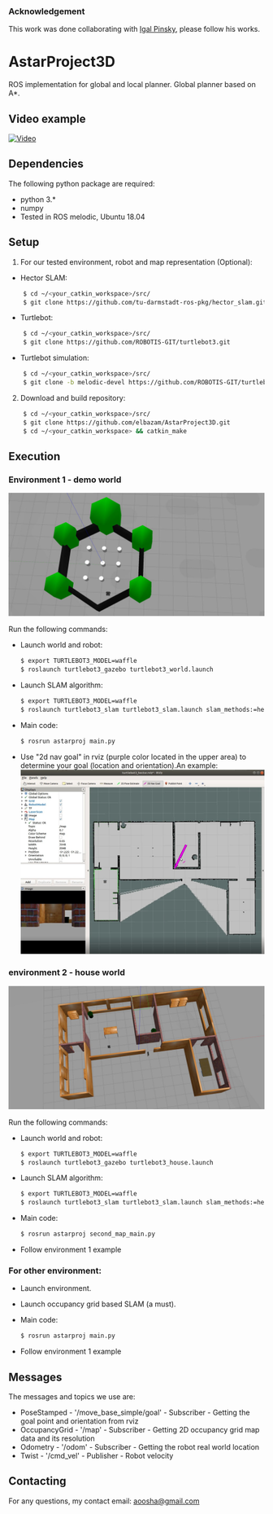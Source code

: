 ### Acknowledgement

This work was done collaborating with <a href="https://github.com/igalka93" target="_blank">Igal Pinsky</a>, please follow his works.
# AstarProject3D


ROS implementation for global and local planner. Global planner based on A*. 



## Video example
[![Video](https://img.youtube.com/vi/u_siL7xBXnY/0.jpg)](https://youtu.be/u_siL7xBXnY)




## Dependencies

The following python package are required:

- python 3.*
- numpy
- Tested in ROS melodic, Ubuntu 18.04

## Setup

1. For our tested environment, robot and map representation (Optional):
- Hector SLAM:
```sh
    $ cd ~/<your_catkin_workspace>/src/
    $ git clone https://github.com/tu-darmstadt-ros-pkg/hector_slam.git
```

- Turtlebot:
```sh
    $ cd ~/<your_catkin_workspace>/src/
    $ git clone https://github.com/ROBOTIS-GIT/turtlebot3.git
```

- Turtlebot simulation:
```sh
    $ cd ~/<your_catkin_workspace>/src/
    $ git clone -b melodic-devel https://github.com/ROBOTIS-GIT/turtlebot3_simulations.git    
```

2. Download and build repository:
```sh
    $ cd ~/<your_catkin_workspace>/src/
    $ git clone https://github.com/elbazam/AstarProject3D.git
    $ cd ~/<your_catkin_workspace> && catkin_make
```

## Execution

### Environment 1 - demo world

![demo environment](pictures/demo.jpg)

Run the following commands:
- Launch world and robot:
    ```sh
    $ export TURTLEBOT3_MODEL=waffle
    $ roslaunch turtlebot3_gazebo turtlebot3_world.launch
    ```
- Launch SLAM algorithm:
    ```sh
    $ export TURTLEBOT3_MODEL=waffle
    $ roslaunch turtlebot3_slam turtlebot3_slam.launch slam_methods:=hector
    ```
- Main code:
    ```sh
    $ rosrun astarproj main.py
    ```
- Use "2d nav goal" in rviz (purple color located in the upper area) to determine your goal (location and orientation).An example:
![example](pictures/example.jpeg)

### environment 2 - house world

![house environment](pictures/house.jpg)

Run the following commands:
- Launch world and robot:
    ```sh
    $ export TURTLEBOT3_MODEL=waffle
    $ roslaunch turtlebot3_gazebo turtlebot3_house.launch
    ```
    
- Launch SLAM algorithm:
    ```sh
    $ export TURTLEBOT3_MODEL=waffle
    $ roslaunch turtlebot3_slam turtlebot3_slam.launch slam_methods:=hector
    ```
    
- Main code:
    ```sh
    $ rosrun astarproj second_map_main.py
    ```
    
- Follow environment 1 example


### For other environment:

- Launch environment.
- Launch occupancy grid based SLAM (a must).
- Main code:
    ```sh
    $ rosrun astarproj main.py
    ```
    
- Follow environment 1 example


## Messages

The messages and topics we use are:
 - PoseStamped - '/move_base_simple/goal' - Subscriber -  Getting the goal point and orientation from rviz
 - OccupancyGrid - '/map' - Subscriber - Getting 2D occupancy grid map data and its resolution
 - Odometry - '/odom' - Subscriber - Getting the robot real world location
 - Twist - '/cmd_vel' - Publisher - Robot velocity


## Contacting

For any questions, my contact email:
aoosha@gmail.com



